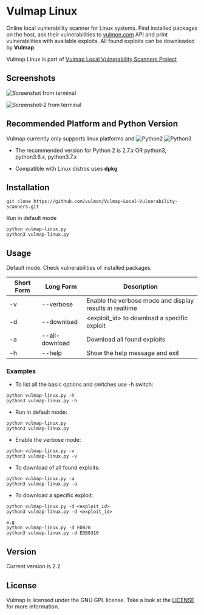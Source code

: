 # Vulmap Linux
Online local vulnerability scanner for Linux systems. Find installed packages on the host, ask their vulnerabilities to [vulmon.com](http://vulmon.com) API and print vulnerabilities with available exploits. All found exploits can be downloaded by **Vulmap**.

Vulmap Linux is part of [Vulmap Local Vulnerability Scanners Project](https://github.com/vulmon/Vulmap-Local-Vulnerability-Scanners)

## Screenshots
![Screenshot from terminal](https://raw.githubusercontent.com/vulmon/Vulmap-Local-Vulnerability-Scanners/master/Vulmap-Linux/screenshot.png)

![Screenshot-2 from terminal](https://raw.githubusercontent.com/vulmon/Vulmap-Local-Vulnerability-Scanners/master/Vulmap-Linux/screenshot-all-download-exploit.png)

## Recommended Platform and Python Version
Vulmap currently only supports linux platforms and ![Python2](https://camo.githubusercontent.com/91573a399273230bbd7a6391aff545172fe49fb5/68747470733a2f2f696d672e736869656c64732e696f2f62616467652f507974686f6e2d322d79656c6c6f772e737667) ![Python3](https://img.shields.io/badge/Python-3-blue)
* The recommended version for Python 2 is 2.7.x OR python3, python3.6.x, python3.7.x

* Compatible with Linux distros uses **dpkg**

## Installation
```
git clone https://github.com/vulmon/Vulmap-Local-Vulnerability-Scanners.git
```

Run in default mode
```
python vulmap-linux.py
python3 vulmap-linux.py
```

## Usage
Default mode. Check vulnerabilities of installed packages.

Short Form | Long Form      | Description
-----------| ---------------| -------------
-v         | --verbose      | Enable the verbose mode and display results in realtime
-d         | --download     | <exploit_id> to download a specific exploit
-a         | --all-download | Download all found exploits 
-h         | --help         | Show the help message and exit

### Examples
* To list all the basic options and switches use -h switch:
```
python vulmap-linux.py -h
python3 vulmap-linux.py -h
```
* Run in default mode:
```
python vulmap-linux.py
python3 vulmap-linux.py
```
* Enable the verbose mode:
```
python vulmap-linux.py -v
python3 vulmap-linux.py -v
```
* To download of all found exploits:
```
python vulmap-linux.py -a
python3 vulmap-linux.py -a
```
* To download a specific exploit:
```
python vulmap-linux.py -d <exploit_id>
python3 vulmap-linux.py -d <exploit_id>

e.g
python vulmap-linux.py -d EDB20
python3 vulmap-linux.py -d EDB8310
```

## Version
Current version is 2.2

## License
Vulmap is licensed under the GNU GPL license. Take a look at the [LICENSE](https://github.com/vulmon/Vulmap-Local-Vulnerability-Scanners/blob/master/LICENSE) for more information.
